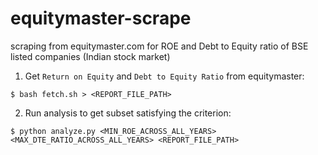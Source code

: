 # equitymaster-scrape

scraping from equitymaster.com for ROE and Debt to Equity ratio of BSE listed companies (Indian stock market)

1. Get `Return on Equity` and `Debt to Equity Ratio` from equitymaster:
 
```
$ bash fetch.sh > <REPORT_FILE_PATH>
```

2. Run analysis to get subset satisfying the criterion: 

```
$ python analyze.py <MIN_ROE_ACROSS_ALL_YEARS> <MAX_DTE_RATIO_ACROSS_ALL_YEARS> <REPORT_FILE_PATH>
```
